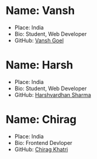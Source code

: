 # Name: Vansh
- Place: India
- Bio: Student, Web Developer
- GitHub: [Vansh Goel](https://github.com/vansh-goel)

# Name: Harsh
- Place: India
- Bio: Student, Web Developer
- GitHub: [Harshvardhan Sharma](https://github.com/vardhan0604)


# Name: Chirag
- Place: India
- Bio: Frontend Devloper
- GitHub: [Chirag Khatri](https://github.com/chiragkhatri19)
